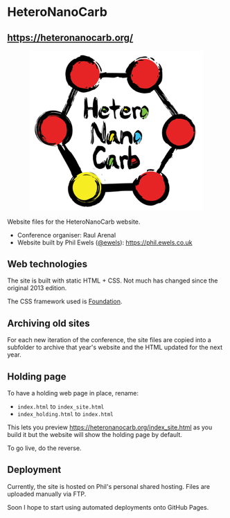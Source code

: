 # HeteroNanoCarb

## https://heteronanocarb.org/

<p align="center">
    <img title="HeteroNanoCarb Logo" width="400" src="logo/NoDate/HeteroNanoCarb_NoDate.png">
</p>

Website files for the HeteroNanoCarb website.

- Conference organiser: Raul Arenal
- Website built by Phil Ewels ([@ewels](https://github.com/ewels/)): <https://phil.ewels.co.uk>

## Web technologies

The site is built with static HTML + CSS. Not much has changed since the original 2013 edition.

The CSS framework used is [Foundation](https://get.foundation/).

## Archiving old sites

For each new iteration of the conference, the site files are copied into a subfolder to archive that year's website and the HTML updated for the next year.

## Holding page

To have a holding web page in place, rename:

- `index.html` to `index_site.html`
- `index_holding.html` to `index.html`

This lets you preview <https://heteronanocarb.org/index_site.html> as you build it but the website will show the holding page by default.

To go live, do the reverse.

## Deployment

Currently, the site is hosted on Phil's personal shared hosting. Files are uploaded manually via FTP.

Soon I hope to start using automated deployments onto GitHub Pages.
